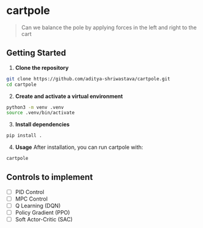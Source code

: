 # cartpole
> Can we balance the pole by applying forces in the left and right to the cart

## Getting Started
1. **Clone the repository**
```bash
git clone https://github.com/aditya-shriwastava/cartpole.git
cd cartpole
```

2. **Create and activate a virtual environment**
```bash
python3 -m venv .venv
source .venv/bin/activate
```

3. **Install dependencies**
```bash
pip install .
```

4. **Usage**
After installation, you can run cartpole with:
```bash
cartpole
```

## Controls to implement
* [ ] PID Control
* [ ] MPC Control
* [ ] Q Learning (DQN)
* [ ] Policy Gradient (PPO)
* [ ] Soft Actor-Critic (SAC)

